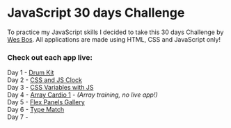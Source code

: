 # JavaScript 30 days Challenge

To practice my JavaScript skills I decided to take this 30 days Challenge by [Wes Bos](https://javascript30.com).
All applications are made using HTML, CSS and JavaScript only!

### Check out each app live: 
Day 1 - [Drum Kit](https://js30-drumkit.vercel.app) <br />
Day 2 - [CSS and JS Clock](https://js30-clock.vercel.app) <br />
Day 3 - [CSS Variables with JS](https://js30-cssvariables.vercel.app/) <br />
Day 4 - [Array Cardio 1](https://github.com/ami-onodera/JavaScript30Challenge/tree/main/04-Array-Cardio1) - _(Array training, no live app!)_ <br />
Day 5 - [Flex Panels Gallery](https://js30-flexpanels.vercel.app) <br />
Day 6 - [Type Match](https://js30-typematch.vercel.app) <br />
Day 7 - 
